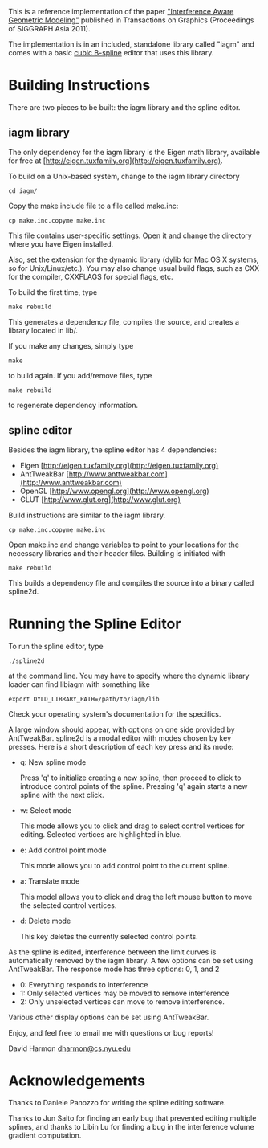 
This is a reference implementation of the paper
["Interference Aware Geometric Modeling"](http://cs.nyu.edu/~dharmon/papers/iagm.pdf)
published in Transactions on Graphics (Proceedings of SIGGRAPH Asia 2011).

The implementation is in an included, standalone library called "iagm" and comes
with a basic [cubic B-spline](http://en.wikipedia.org/wiki/B-spline) editor that uses this library.


Building Instructions
=====================

There are two pieces to be built: the iagm library and the spline editor.

iagm library
------------

The only dependency for the iagm library is the Eigen math library, available for
free at [http://eigen.tuxfamily.org](http://eigen.tuxfamily.org).

To build on a Unix-based system, change to the iagm library directory

    cd iagm/

Copy the make include file to a file called make.inc:

    cp make.inc.copyme make.inc

This file contains user-specific settings. Open it and change the directory
where you have Eigen installed.

Also, set the extension for the dynamic library (dylib for Mac OS X systems,
so for Unix/Linux/etc.). You may also change usual build flags, such as CXX
for the compiler, CXXFLAGS for special flags, etc.

To build the first time, type

    make rebuild

This generates a dependency file, compiles the source, and creates a library
located in lib/.

If you make any changes, simply type

    make

to build again. If you add/remove files, type

    make rebuild

to regenerate dependency information.


spline editor
-------------

Besides the iagm library, the spline editor has 4 dependencies:

* Eigen [http://eigen.tuxfamily.org](http://eigen.tuxfamily.org)
* AntTweakBar [http://www.anttweakbar.com](http://www.anttweakbar.com)
* OpenGL [http://www.opengl.org](http://www.opengl.org)
* GLUT [http://www.glut.org](http://www.glut.org)

Build instructions are similar to the iagm library.

    cp make.inc.copyme make.inc

Open make.inc and change variables to point to your locations for the
necessary libraries and their header files. Building is initiated with

    make rebuild

This builds a dependency file and compiles the source into a binary
called spline2d.


Running the Spline Editor
=========================

To run the spline editor, type

    ./spline2d

at the command line. You may have to specify where the dynamic library
loader can find libiagm with something like

    export DYLD_LIBRARY_PATH=/path/to/iagm/lib

Check your operating system's documentation for the specifics.

A large window should appear, with options on one side provided by AntTweakBar.
spline2d is a modal editor with modes chosen by key presses. Here is a short
description of each key press and its mode:

*   q: New spline mode

    Press 'q' to initialize creating a new spline, then proceed to click to
    introduce control points of the spline. Pressing 'q' again starts a new
    spline with the next click.

*   w: Select mode

    This mode allows you to click and drag to select control vertices for editing.
    Selected vertices are highlighted in blue.

*   e: Add control point mode

    This mode allows you to add control point to the current spline.

*   a: Translate mode

    This model allows you to click and drag the left mouse button to move
    the selected control vertices.

*   d: Delete mode

    This key deletes the currently selected control points.


As the spline is edited, interference between the limit curves is automatically
removed by the iagm library. A few options can be set using AntTweakBar. The
response mode has three options: 0, 1, and 2

* 0: Everything responds to interference
* 1: Only selected vertices may be moved to remove interference
* 2: Only unselected vertices can move to remove interference.

Various other display options can be set using AntTweakBar.

Enjoy, and feel free to email me with questions or bug reports!

David Harmon
dharmon@cs.nyu.edu


Acknowledgements
================

Thanks to Daniele Panozzo for writing the spline editing software.

Thanks to Jun Saito for finding an early bug that prevented editing multiple
splines, and thanks to Libin Lu for finding a bug in the interference volume
gradient computation.

